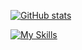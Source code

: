 [![GitHub stats](https://github-readme-stats.vercel.app/api?username=EdoanR&hide_rank=true&theme=radical)](https://github.com/EdoanR)

[![My Skills](https://skillicons.dev/icons?i=js,ts,vue,react,cs,vite,nuxtjs,mongodb,py,css,tailwind,nodejs,discordjs,godot,unity&theme=dark&perline=5)](https://skillicons.dev)
